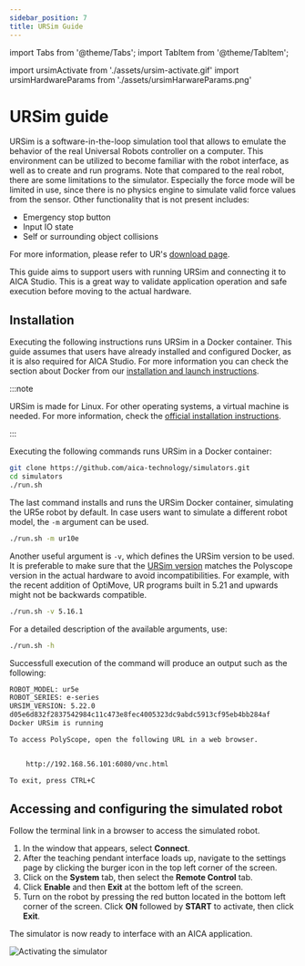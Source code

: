 ```yaml
---
sidebar_position: 7
title: URSim Guide
---
```


import Tabs from '@theme/Tabs';
import TabItem from '@theme/TabItem';

import ursimActivate from './assets/ursim-activate.gif'
import ursimHardwareParams from './assets/ursimHarwareParams.png'

# URSim guide

URSim is a software-in-the-loop simulation tool that allows to emulate the behavior of the real Universal Robots
controller on a computer. This environment can be utilized to become familiar with the robot interface, as well as to
create and run programs. Note that compared to the real robot, there are some limitations to the simulator. Especially
the force mode will be limited in use, since there is no physics engine to simulate valid force values from the sensor.
Other functionality that is not present includes:

- Emergency stop button
- Input IO state
- Self or surrounding object collisions

For more information, please refer to UR's
[download page](https://www.universal-robots.com/download/software-ur-series/simulator-linux/offline-simulator-ur-series-e-series-ur-sim-for-linux-5220/).

This guide aims to support users with running URSim and connecting it to AICA Studio. This is a great way to validate
application operation and safe execution before moving to the actual hardware.

## Installation

Executing the following instructions runs URSim in a Docker container. This guide assumes that users have already
installed and configured Docker, as it is also required for AICA Studio. For more information you can check the section
about Docker from our
[installation and launch instructions](../../getting-started/installation/installation-and-launch.md).

:::note

URSim is made for Linux. For other operating systems, a virtual machine is needed. For more information, check the
[official installation instructions](https://www.universal-robots.com/download/software-ur-series/simulator-non-linux/offline-simulator-ur-series-e-series-ur-sim-for-non-linux-5220/).

:::

Executing the following commands runs URSim in a Docker container:

```bash
git clone https://github.com/aica-technology/simulators.git
cd simulators
./run.sh
```

The last command installs and runs the URSim Docker container, simulating the UR5e robot by default. In case users want
to simulate a different robot model, the `-m` argument can be used.

```bash
./run.sh -m ur10e
```

Another useful argument is `-v`, which defines the URSim version to be used. It is preferable to make sure that the
[URSim version](https://hub.docker.com/r/universalrobots/ursim_e-series/tags) matches the Polyscope version in the
actual hardware to avoid incompatibilities. For example, with the recent addition of OptiMove, UR programs built in 5.21
and upwards might not be backwards compatible.

```bash
./run.sh -v 5.16.1
```

For a detailed description of the available arguments, use:

```bash
./run.sh -h
```

Successfull execution of the command will produce an output such as the following:

```bash
ROBOT_MODEL: ur5e
ROBOT_SERIES: e-series
URSIM_VERSION: 5.22.0
d05e6d832f2837542984c11c473e8fec4005323dc9abdc5913cf95eb4bb284af
Docker URSim is running

To access PolyScope, open the following URL in a web browser.


	http://192.168.56.101:6080/vnc.html

To exit, press CTRL+C
```

## Accessing and configuring the simulated robot

Follow the terminal link in a browser to access the simulated robot.

1. In the window that appears, select **Connect**.
2. After the teaching pendant interface loads up, navigate to the settings page by clicking the burger icon in the top
   left corner of the screen.
3. Click on the **System** tab, then select the **Remote Control** tab.
4. Click **Enable** and then **Exit** at the bottom left of the screen.
5. Turn on the robot by pressing the red button located in the bottom left corner of the screen. Click **ON** followed
   by **START** to activate, then click **Exit**.

The simulator is now ready to interface with an AICA application.

<!-- The next section gives some background information on
why AICA suggests to enable Remote Control. -->

<div class="text--center">
  <img src={ursimActivate} alt="Activating the simulator" />
</div>

<!-- ## Local and Remote Control

The concept of Local and Remote Control on PolyScope can be easiest explained with the terms _master_ and _slave_. In
Local Control, the controller is the master and has full authority on loading and starting programs. In other words, the
robot has to be used in person through the teach pendant and any commands sent from an external source will be rejected.
On the other hand, Remote Control allows to control the robot via external sources, such as sockets, I/Os and the
Dashboard Server. In this case, the controller is the slave and external sources can load and start programs or directly
send URScript commands to the controller.

:::note

Safety features remain active in Remote Control.

:::

Choosing one of the two modes depends on the specific situation at hand. During a development phase, it might be
preferable to create the programs in Local Mode, whereas in a production setting, PLCs would responsible to load and
start the desired programs while the robot is in Remote Control. With the AICA System, users have the possiblity to get
the best of both modes:

- Take full control of the robot from an AICA application (requires Remote Control)
- Run an AICA application as one node of a program (works in both Local and Remote Control)

For the first case, no additional installation steps are required. TODO example here
The second case requires th External Control URCap to be installed. TODO link here to urcap then link to example. -->
